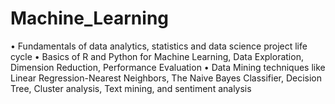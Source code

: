 # Machine_Learning
•	Fundamentals of data analytics, statistics and data science project life cycle
•	Basics of R and Python for Machine Learning, Data Exploration, Dimension Reduction, Performance Evaluation
•	Data Mining techniques like Linear Regression-Nearest Neighbors, The Naive Bayes Classifier, Decision Tree, Cluster analysis, Text mining, and sentiment analysis
